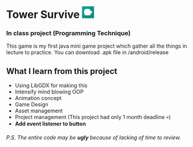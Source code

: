 # Tower Survive <img src = "/android/ic_launcher-web.png" width = "32">
### In class project (Programming Technique)
This game is my first java mini game project which gather all the things in lecture to practice.
You can download .apk file in /android/release

## What I learn from this project
- Using LibGDX for making this
- Intensify mind blowing OOP
- Animation concept
- Game Design
- Asset management
- Project management (This project had only 1 month deadline 💀)
- **Add event listener to button**

###### P.S. The entire code may be **ugly** because of lacking of time to review.

